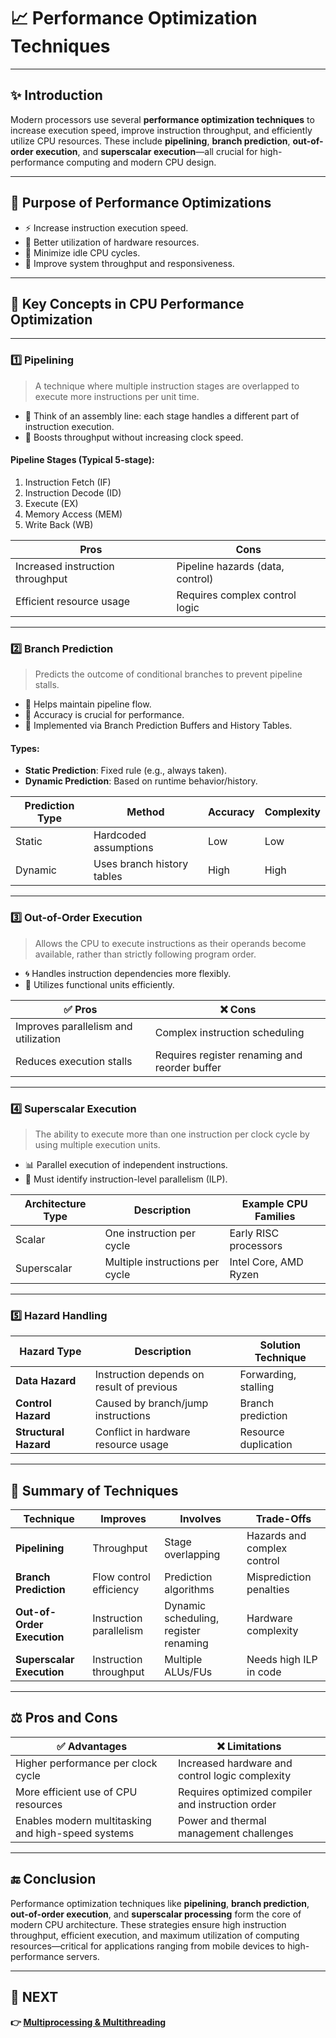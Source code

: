 # 📈 Performance Optimization Techniques

---

## ✨ Introduction

Modern processors use several **performance optimization techniques** to increase execution speed, improve instruction throughput, and efficiently utilize CPU resources. These include **pipelining**, **branch prediction**, **out-of-order execution**, and **superscalar execution**—all crucial for high-performance computing and modern CPU design.

---

## 🎯 Purpose of Performance Optimizations

- ⚡ Increase instruction execution speed.
- 🧠 Better utilization of hardware resources.
- 🔄 Minimize idle CPU cycles.
- 🎯 Improve system throughput and responsiveness.

---

## 🧩 Key Concepts in CPU Performance Optimization

---

### 1️⃣ **Pipelining**

> A technique where multiple instruction stages are overlapped to execute more instructions per unit time.

- 🧱 Think of an assembly line: each stage handles a different part of instruction execution.
- 🚀 Boosts throughput without increasing clock speed.

#### Pipeline Stages (Typical 5-stage):
1. Instruction Fetch (IF)
2. Instruction Decode (ID)
3. Execute (EX)
4. Memory Access (MEM)
5. Write Back (WB)

| Pros                         | Cons                          |
|------------------------------|-------------------------------|
| Increased instruction throughput | Pipeline hazards (data, control) |
| Efficient resource usage     | Requires complex control logic |

---

### 2️⃣ **Branch Prediction**

> Predicts the outcome of conditional branches to prevent pipeline stalls.

- 🔮 Helps maintain pipeline flow.
- 🎯 Accuracy is crucial for performance.
- 🧠 Implemented via Branch Prediction Buffers and History Tables.

#### Types:
- **Static Prediction**: Fixed rule (e.g., always taken).
- **Dynamic Prediction**: Based on runtime behavior/history.

| Prediction Type | Method                    | Accuracy | Complexity |
|------------------|----------------------------|----------|------------|
| Static           | Hardcoded assumptions      | Low      | Low        |
| Dynamic          | Uses branch history tables | High     | High       |

---

### 3️⃣ **Out-of-Order Execution**

> Allows the CPU to execute instructions as their operands become available, rather than strictly following program order.

- 🌀 Handles instruction dependencies more flexibly.
- 🧮 Utilizes functional units efficiently.

| ✅ Pros                                  | ❌ Cons                            |
|------------------------------------------|------------------------------------|
| Improves parallelism and utilization     | Complex instruction scheduling     |
| Reduces execution stalls                 | Requires register renaming and reorder buffer |

---

### 4️⃣ **Superscalar Execution**

> The ability to execute more than one instruction per clock cycle by using multiple execution units.

- 📊 Parallel execution of independent instructions.
- 🎯 Must identify instruction-level parallelism (ILP).

| Architecture Type   | Description                               | Example CPU Families       |
|---------------------|-------------------------------------------|----------------------------|
| Scalar              | One instruction per cycle                 | Early RISC processors      |
| Superscalar         | Multiple instructions per cycle           | Intel Core, AMD Ryzen      |

---

### 5️⃣ **Hazard Handling**

| Hazard Type        | Description                              | Solution Technique         |
|--------------------|------------------------------------------|-----------------------------|
| **Data Hazard**     | Instruction depends on result of previous | Forwarding, stalling       |
| **Control Hazard**  | Caused by branch/jump instructions        | Branch prediction           |
| **Structural Hazard** | Conflict in hardware resource usage     | Resource duplication        |

---

## 🧠 Summary of Techniques

| Technique               | Improves                 | Involves                          | Trade-Offs                          |
|-------------------------|--------------------------|------------------------------------|--------------------------------------|
| **Pipelining**          | Throughput               | Stage overlapping                  | Hazards and complex control          |
| **Branch Prediction**   | Flow control efficiency  | Prediction algorithms              | Misprediction penalties              |
| **Out-of-Order Execution** | Instruction parallelism | Dynamic scheduling, register renaming | Hardware complexity                 |
| **Superscalar Execution** | Instruction throughput   | Multiple ALUs/FUs                  | Needs high ILP in code               |

---

## ⚖️ Pros and Cons

| ✅ Advantages                                        | ❌ Limitations                                     |
|-----------------------------------------------------|---------------------------------------------------|
| Higher performance per clock cycle                  | Increased hardware and control logic complexity   |
| More efficient use of CPU resources                 | Requires optimized compiler and instruction order |
| Enables modern multitasking and high-speed systems  | Power and thermal management challenges           |

---


## 🔚 Conclusion

Performance optimization techniques like **pipelining**, **branch prediction**, **out-of-order execution**, and **superscalar processing** form the core of modern CPU architecture. These strategies ensure high instruction throughput, efficient execution, and maximum utilization of computing resources—critical for applications ranging from mobile devices to high-performance servers.

---

## 🔹 NEXT  
**👉 [Multiprocessing & Multithreading](../Multicore_Parallel)**
